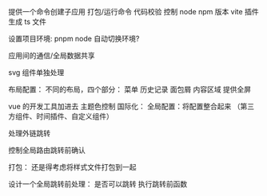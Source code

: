 提供一个命令创建子应用
打包/运行命令
代码校验
控制 node npm 版本
vite 插件
生成 ts 文件

设置项目环境: pnpm node 自动切换环境?

应用间的通信/全局数据共享

svg 组件单独处理

布局配置： 不同的布局，四个部分： 菜单 历史记录 面包屑 内容区域 提供全屏

vue 的开发工具加进去
主题色控制
国际化：
全局配置：将配置整合起来 （第三方组件、时间插件、自定义组件）

处理外链跳转

控制全局路由跳转前确认

打包： 还是得考虑将样式文件打包到一起

设计一个全局跳转前处理： 是否可以跳转 执行跳转前函数
